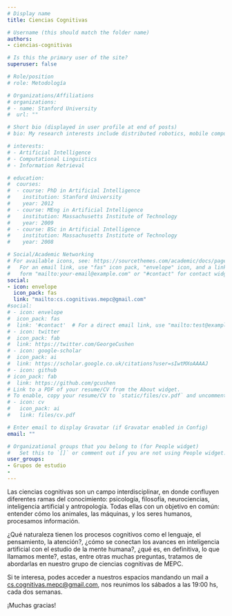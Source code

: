 ```yaml
---
# Display name
title: Ciencias Cognitivas

# Username (this should match the folder name)
authors:
- ciencias-cognitivas

# Is this the primary user of the site?
superuser: false

# Role/position
# role: Metodología

# Organizations/Affiliations
# organizations:
# - name: Stanford University
#  url: ""

# Short bio (displayed in user profile at end of posts)
# bio: My research interests include distributed robotics, mobile computing and programmable matter.

# interests:
# - Artificial Intelligence
# - Computational Linguistics
# - Information Retrieval

# education:
#  courses:
#  - course: PhD in Artificial Intelligence
#    institution: Stanford University
#    year: 2012
#  - course: MEng in Artificial Intelligence
#    institution: Massachusetts Institute of Technology
#    year: 2009
#  - course: BSc in Artificial Intelligence
#    institution: Massachusetts Institute of Technology
#    year: 2008

# Social/Academic Networking
# For available icons, see: https://sourcethemes.com/academic/docs/page-builder/#icons
#   For an email link, use "fas" icon pack, "envelope" icon, and a link in the
#   form "mailto:your-email@example.com" or "#contact" for contact widget.
social:
- icon: envelope
  icon_pack: fas
  link: "mailto:cs.cognitivas.mepc@gmail.com"
#social:
# - icon: envelope
#  icon_pack: fas
#  link: '#contact'  # For a direct email link, use "mailto:test@example.org".
# - icon: twitter
#  icon_pack: fab
#  link: https://twitter.com/GeorgeCushen
# - icon: google-scholar
#  icon_pack: ai
#  link: https://scholar.google.co.uk/citations?user=sIwtMXoAAAAJ
# - icon: github
# icon_pack: fab
#  link: https://github.com/gcushen
# Link to a PDF of your resume/CV from the About widget.
# To enable, copy your resume/CV to `static/files/cv.pdf` and uncomment the lines below.
# - icon: cv
#   icon_pack: ai
#   link: files/cv.pdf

# Enter email to display Gravatar (if Gravatar enabled in Config)
email: ""

# Organizational groups that you belong to (for People widget)
#   Set this to `[]` or comment out if you are not using People widget.
user_groups:
- Grupos de estudio
-
---
```

Las ciencias cognitivas son un campo interdisciplinar, en donde confluyen diferentes ramas del conocimiento: psicología, filosofía, neurociencias, inteligencia artificial y antropología. Todas ellas con un objetivo en común: entender cómo los animales, las máquinas, y los seres humanos, procesamos información. 

¿Qué naturaleza tienen los procesos cognitivos como el lenguaje, el pensamiento, la atención?, ¿cómo se conectan los avances en inteligencia artificial con el estudio de la mente humana?, ¿qué es, en definitiva, lo que llamamos mente?, estas, entre otras muchas preguntas, tratamos de abordarlas en nuestro grupo de ciencias cognitivas de MEPC.

Si te interesa, podes acceder a nuestros espacios mandando un mail a cs.cognitivas.mepc@gmail.com, nos reunimos los sábados a las 19:00 hs, cada dos semanas.

¡Muchas gracias!